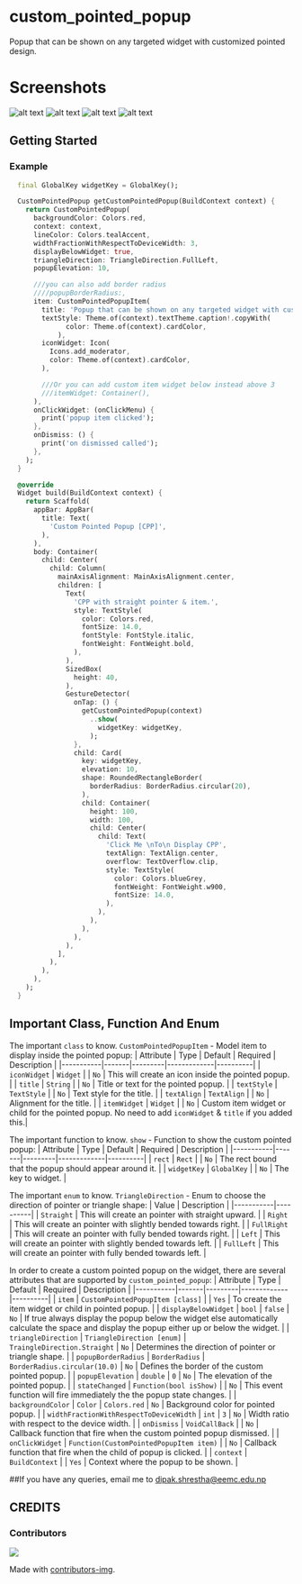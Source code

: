 # custom_pointed_popup

Popup that can be shown on any targeted widget with customized pointed design.

# Screenshots
![alt text](https://github.com/DipakShrestha-ADS/custom_pointed_popup/blob/master/screenshots/b.png)
![alt text](https://github.com/DipakShrestha-ADS/custom_pointed_popup/blob/master/screenshots/a.png)
![alt text](https://github.com/DipakShrestha-ADS/custom_pointed_popup/blob/master/screenshots/c.png)
![alt text](https://github.com/DipakShrestha-ADS/custom_pointed_popup/blob/master/screenshots/d.png)

## Getting Started
### Example
```dart
  final GlobalKey widgetKey = GlobalKey();

  CustomPointedPopup getCustomPointedPopup(BuildContext context) {
    return CustomPointedPopup(
      backgroundColor: Colors.red,
      context: context,
      lineColor: Colors.tealAccent,
      widthFractionWithRespectToDeviceWidth: 3,
      displayBelowWidget: true,
      triangleDirection: TriangleDirection.FullLeft,
      popupElevation: 10,

      ///you can also add border radius
      ////popupBorderRadius:,
      item: CustomPointedPopupItem(
        title: 'Popup that can be shown on any targeted widget with customized pointed design.',
        textStyle: Theme.of(context).textTheme.caption!.copyWith(
              color: Theme.of(context).cardColor,
            ),
        iconWidget: Icon(
          Icons.add_moderator,
          color: Theme.of(context).cardColor,
        ),

        ///Or you can add custom item widget below instead above 3
        ///itemWidget: Container(),
      ),
      onClickWidget: (onClickMenu) {
        print('popup item clicked');
      },
      onDismiss: () {
        print('on dismissed called');
      },
    );
  }

  @override
  Widget build(BuildContext context) {
    return Scaffold(
      appBar: AppBar(
        title: Text(
          'Custom Pointed Popup [CPP]',
        ),
      ),
      body: Container(
        child: Center(
          child: Column(
            mainAxisAlignment: MainAxisAlignment.center,
            children: [
              Text(
                'CPP with straight pointer & item.',
                style: TextStyle(
                  color: Colors.red,
                  fontSize: 14.0,
                  fontStyle: FontStyle.italic,
                  fontWeight: FontWeight.bold,
                ),
              ),
              SizedBox(
                height: 40,
              ),
              GestureDetector(
                onTap: () {
                  getCustomPointedPopup(context)
                    ..show(
                      widgetKey: widgetKey,
                    );
                },
                child: Card(
                  key: widgetKey,
                  elevation: 10,
                  shape: RoundedRectangleBorder(
                    borderRadius: BorderRadius.circular(20),
                  ),
                  child: Container(
                    height: 100,
                    width: 100,
                    child: Center(
                      child: Text(
                        'Click Me \nTo\n Display CPP',
                        textAlign: TextAlign.center,
                        overflow: TextOverflow.clip,
                        style: TextStyle(
                          color: Colors.blueGrey,
                          fontWeight: FontWeight.w900,
                          fontSize: 14.0,
                        ),
                      ),
                    ),
                  ),
                ),
              ),
            ],
          ),
        ),
      ),
    );
  }
```

## Important Class, Function And Enum
The important `class` to know. `CustomPointedPopupItem` - Model item to display inside the pointed popup:
| Attribute | Type  | Default | Required | Description |
|-----------|-------|---------|-------------|----------|
| `iconWidget` | `Widget` |  | `No` | This will create an icon inside the pointed popup. |
| `title` | `String` |  | `No` | Title or text for the pointed popup. |
| `textStyle` | `TextStyle` |  | `No` | Text style for the title. |
| `textAlign` | `TextAlign` |  | `No` | Alignment for the title. |
| `itemWidget` | `Widget` |  | `No` | Custom item widget or child for the pointed popup. No need to add `iconWidget` & `title` if you added this.|

The important function to know. `show` - Function to show the custom pointed popup:
| Attribute | Type  | Default | Required | Description |
|-----------|-------|---------|-------------|----------|
| `rect` | `Rect` |  | `No` | The rect bound that the popup should appear around it. |
| `widgetKey` | `GlobalKey` |  | `No` | The key to widget. |

The important `enum` to know. `TriangleDirection` - Enum to choose the direction of pointer or triangle shape:
| Value | Description |
|-----------|----------|
| `Straight` | This will create an pointer with straight upward. |
| `Right` | This will create an pointer with slightly bended towards right. |
| `FullRight` | This will create an pointer with fully bended towards right. |
| `Left` | This will create an pointer with slightly bended towards left. |
| `FullLeft` | This will create an pointer with fully bended towards left. |


In order to create a custom pointed popup on the widget, there are several attributes that are supported by `custom_pointed_popup`:
| Attribute | Type  | Default | Required | Description |
|-----------|-------|---------|-------------|----------|
| `item` | `CustomPointedPopupItem [class]` |  | `Yes` | To create the item widget or child in pointed popup. |
| `displayBelowWidget` | `bool` | `false`  | `No` | If true always display the popup below the widget else automatically calculate the space and display the popup either up or below the widget. |
| `triangleDirection` | `TriangleDirection [enum]` | `TraingleDirection.Straight` | `No` | Determines the direction of pointer or triangle shape. |
| `popupBorderRadius` | `BorderRadius` | `BorderRadius.circular(10.0)` | `No` | Defines the border of the custom pointed popup. |
| `popupElevation` | `double` | `0` | `No` | The elevation of the pointed popup. |
| `stateChanged` | `Function(bool isShow)` |  | `No` | This event function will fire immediately the the popup state changes. |
| `backgroundColor` | `Color` | `Colors.red` | `No` | Background color for pointed popup. |
| `widthFractionWithRespectToDeviceWidth` | `int` | `3` | `No` | Width ratio with respect to the device width. |
| `onDismiss` | `VoidCallBack` |  | `No` | Callback function that fire when the custom pointed popup dismissed. |
| `onClickWidget` | `Function(CustomPointedPopupItem item)` |  | `No` | Callback function that fire when the child of popup is clicked. |
| `context` | `BuildContext` |  | `Yes` | Context where the popup to be shown. |

##If you have any queries, email me to dipak.shrestha@eemc.edu.np

## CREDITS
### Contributors
<a href="https://github.com/DipakShrestha-ADS/custom_pointed_popup/graphs/contributors">
  <img src="https://contrib.rocks/image?repo=DipakShrestha-ADS/custom_pointed_popup" />
</a>

Made with [contributors-img](https://contrib.rocks).

